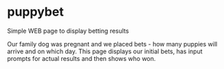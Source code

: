 # puppybet
Simple WEB page to display betting results

Our family dog was pregnant and we placed bets - how many puppies will arrive and on which day.
This page displays our initial bets, has input prompts for actual results and then shows who won.
